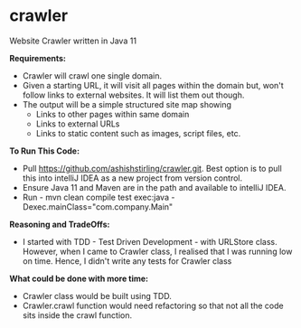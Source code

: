 
# crawler
Website Crawler written in Java 11

**Requirements:**

 - Crawler will crawl one single domain.
 - Given a starting URL, it will visit all pages within the domain but, won't follow links to external websites. It will list them out though.
 - The output will be a simple structured site map showing
	 - Links to other pages within same domain
	 - Links to external URLs
	 - Links to static content such as images, script files, etc.

 **To Run This Code:**

 - Pull https://github.com/ashishstirling/crawler.git. Best option is to pull this into intelliJ IDEA as a new project from version control.
 - Ensure Java 11 and Maven are in the path and available to intelliJ IDEA.
 - Run - mvn clean compile test exec:java -Dexec.mainClass="com.company.Main"

**Reasoning and TradeOffs:**

 - I started with TDD - Test Driven Development - with URLStore class. However, when I came to Crawler class, I realised that I was running low on time. Hence, I didn't write any tests for Crawler class

**What could be done with more time:**

 - Crawler class would be built using TDD.
 - Crawler.crawl function would need refactoring so that not all the code sits inside the crawl function.
 
